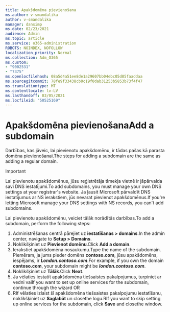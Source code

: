 ```yaml
---
title: Apakšdomēna pievienošana
ms.author: v-smandalika
author: v-smandalika
manager: dansimp
ms.date: 02/23/2021
audience: Admin
ms.topic: article
ms.service: o365-administration
ROBOTS: NOINDEX, NOFOLLOW
localization_priority: Normal
ms.collection: Adm_O365
ms.custom:
- "9002531"
- "7375"
ms.openlocfilehash: 08a5d4a51ee8de1a29607bb04ebc05d85faaddaa
ms.sourcegitcommit: 78fe9f33438cb0c19f0dab31253b5853b73f4f47
ms.translationtype: MT
ms.contentlocale: lv-LV
ms.lasthandoff: 03/05/2021
ms.locfileid: "50525169"
---
```

# <a name="add-a-subdomain"></a><span data-ttu-id="e7f7f-102">Apakšdomēna pievienošana</span><span class="sxs-lookup"><span data-stu-id="e7f7f-102">Add a subdomain</span></span>

<span data-ttu-id="e7f7f-103">Darbības, kas jāveic, lai pievienotu apakšdomēnu, ir tādas pašas kā parasta domēna pievienošanai.</span><span class="sxs-lookup"><span data-stu-id="e7f7f-103">The steps for adding a subdomain are the same as adding a regular domain.</span></span> 

> [!IMPORTANT]
> <span data-ttu-id="e7f7f-104">Lai pievienotu apakšdomēnus, jūsu reģistrētāja tīmekļa vietnē ir jāpārvalda savi DNS iestatījumi.</span><span class="sxs-lookup"><span data-stu-id="e7f7f-104">To add subdomains, you must manage your own DNS settings at your registrar's website.</span></span> <span data-ttu-id="e7f7f-105">Ja ļausit Microsoft pārvaldīt DNS iestatījumus ar NS ierakstiem, jūs nevarat pievienot apakšdomēnus.</span><span class="sxs-lookup"><span data-stu-id="e7f7f-105">If you're letting Microsoft manage your DNS settings with NS records, you can't add subdomains.</span></span> 

<span data-ttu-id="e7f7f-106">Lai pievienotu apakšdomēnu, veiciet tālāk norādītās darbības.</span><span class="sxs-lookup"><span data-stu-id="e7f7f-106">To add a subdomain, perform the following steps:</span></span>

1. <span data-ttu-id="e7f7f-107">Administrēšanas centrā pārejiet uz **iestatīšanas > domains**.</span><span class="sxs-lookup"><span data-stu-id="e7f7f-107">In the admin center, navigate to **Setup > Domains**.</span></span>
2. <span data-ttu-id="e7f7f-108">Noklikšķiniet uz **Pievienot domēnu**.</span><span class="sxs-lookup"><span data-stu-id="e7f7f-108">Click **Add a domain**.</span></span>
3. <span data-ttu-id="e7f7f-109">Ierakstiet apakšdomēna nosaukumu.</span><span class="sxs-lookup"><span data-stu-id="e7f7f-109">Type the name of the subdomain.</span></span> <span data-ttu-id="e7f7f-110">Piemēram, ja jums pieder domēns **contoso.com**, jūsu apakšdomēns, iespējams, ir **_London.contoso.com_**.</span><span class="sxs-lookup"><span data-stu-id="e7f7f-110">For example, if you own the domain **contoso.com**, your subdomain might be **_london.contoso.com_**.</span></span>
4. <span data-ttu-id="e7f7f-111">Noklikšķiniet uz **Tālāk**.</span><span class="sxs-lookup"><span data-stu-id="e7f7f-111">Click **Next**.</span></span>
5. <span data-ttu-id="e7f7f-112">Ja vēlaties iestatīt apakšdomēna tiešsaistes pakalpojumus, turpiniet ar vedni vai</span><span class="sxs-lookup"><span data-stu-id="e7f7f-112">If you want to set up online services for the subdomain, continue through the wizard OR</span></span>
6. <span data-ttu-id="e7f7f-113">RIf vēlaties izlaist šī apakšdomēna tiešsaistes pakalpojumu iestatīšanu, noklikšķiniet uz **Saglabāt** un closethe logu.</span><span class="sxs-lookup"><span data-stu-id="e7f7f-113">RIf you want to skip setting up online services for the subdomain, click **Save** and closethe window.</span></span>

